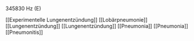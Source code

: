 345830 Hz (E)

[[Experimentelle Lungenentzündung]]
[[Lobärpneumonie]]
[[Lungenentzündung]]
[[Lungenentzündung]]
[[Pneumonia]]
[[Pneumonia]]
[[Pneumonitis]]